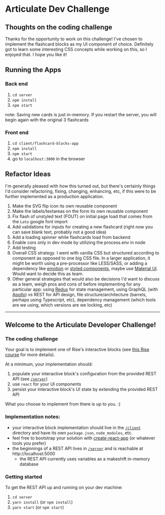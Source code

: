 # Articulate Dev Challenge

## Thoughts on the coding challenge

Thanks for the opportunity to work on this challenge! I've chosen to implement the flashcard blocks as my UI component of choice. Definitely got to learn some interesting CSS concepts while working on this, so I enjoyed that. I hope you like it!

## Running the Apps

### Back end

1. `cd server`
1. `npm install`
1. `npm start`

note: Saving new cards is just in-memory. If you restart the server, you will begin again with the original 3 flashcards

### Front end

1. `cd client/flashcard-blocks-app`
1. `npm install`
1. `npm start`
1. go to `localhost:3000` in the browser

## Refactor Ideas

I'm generally pleased with how this turned out, but there's certainly things I'd consider refactoring, fixing, changing, enhancing, etc, if this were to be further implemented as a production application.

1. Make the SVG flip icon its own reusable component
1. Make the labels/textareas on the form its own reusable component
1. Fix flash of unstyled text (FOUT) on initial page load that comes from the `Lato` google font import
1. Add validations for inputs for creating a new flashcard (right now you can save blank text, probably not a good idea)
1. Add a loading spinner while flashcards load from backend
1. Enable cors only in dev mode by utilizing the process.env in node
1. Add testing
1. Overall CSS strategy. I went with vanilla CSS but structured according to component as opposed to one big CSS file. In a larger application, it might be worth using a pre-processor like LESS/SASS, or adding a dependency like [emotion](https://emotion.sh/docs/introduction) or [styled components](https://styled-components.com/), maybe use [Material UI](https://material-ui.com/). Would want to decide this as team.
1. Other general strategies that would also be decisions I'd want to discuss as a team, weigh pros and cons of before implementing for any particular app: using [Redux](https://react-redux.js.org/) for state management, using GraphQL (with [Apollo](https://www.apollographql.com/)) vs REST for API design, file structure/architecture (barrels, perhaps using Typescript, etc), dependency management (which tools are we using, which versions are we locking, etc)

---

## Welcome to the Articulate Developer Challenge!

### The coding challenge

Your goal is to implement one of Rise's interactive blocks (see [this Rise course](https://rise.articulate.com/share/QNNxptM9l1O6nA-l3BNQdOO-_6dW8prV) for more details).

At a minimum, your implementation should:

1. populate your interactive block's configuration from the provided REST API (see [`/server`](/server))
1. use `react` for your UI components
1. persist your interactive block's UI state by extending the provided REST API

What you choose to implement from there is up to you. :)

### Implementation notes:

- your interactive block implementation should live in the [`/client`](/client) directory and have its own `package.json`, `node_modules`, etc.
- feel free to bootstrap your solution with [create-react-app](https://github.com/facebookincubator/create-react-app) (or whatever tools you prefer)
- the beginnings of a REST API lives in [`/server`](/server) and is reachable at http://localhost:5000
  - the REST API currently uses variables as a makeshift in-memory database

### Getting started

To get the REST API up and running on your dev machine:

1. `cd server`
1. `yarn install` (or `npm install`)
1. `yarn start` (or `npm start`)
